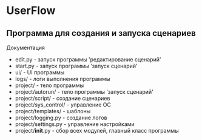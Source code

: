 # UserFlow
## Программа для создания и запуска сценариев

Документация
- edit.py - запуск программы 'редактирование сценарий'
- start.py - запуск программы 'запуск сценарий'
- ui/ - UI программы
- logs/ - логи выполнения программы
- project/ - тело программы
- project/autorun/ - тело программы 'запуск сценарий'
- project/script/ - создание сценариев
- project/sys_control/ - управление ОС
- project/templates/ - шаблоны
- project/logging.py - создание логов
- project/settings.py - управление настройками
- project/__init__.py - сбор всех модулей, главный класс программы
